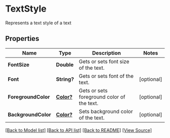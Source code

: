 # TextStyle
Represents a text style of a text

## Properties
Name | Type | Description | Notes
------------ | ------------- | ------------- | -------------
**FontSize** | **Double** | Gets or sets font size of the text. | 
**Font** | **String?** | Gets or sets font of the text. | [optional]
**ForegroundColor** | [**Color?**](Color.md) | Gets or sets foreground color of the text. | [optional]
**BackgroundColor** | [**Color?**](Color.md) | Sets background color of the text. | [optional]

[[Back to Model list]](../README.md#documentation-for-models) [[Back to API list]](../README.md#documentation-for-api-endpoints) [[Back to README]](../README.md) [[View Source]](../AsposePdfCloud/Models/TextStyle.swift)

